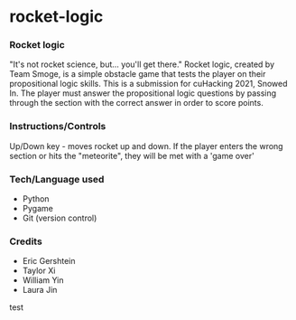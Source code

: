 # rocket-logic
### Rocket logic
"It's not rocket science, but... you'll get there."
Rocket logic, created by Team Smoge, is a simple obstacle game that tests the player on their propositional logic skills. This is a submission for cuHacking 2021, Snowed In.
The player must answer the propositional logic questions by passing through the section with the correct answer in order to score points.

### Instructions/Controls
Up/Down key - moves rocket up and down. If the player enters the wrong section or hits the "meteorite", they will be met with a 'game over'

### Tech/Language used
- Python
- Pygame
- Git (version control)

### Credits
- Eric Gershtein
- Taylor Xi
- William Yin
- Laura Jin

test
